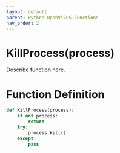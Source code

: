```yaml
---
layout: default
parent: Python OpenViSUS Functions
nav_order: 2
---
```


# KillProcess(process)

Describe function here.

# Function Definition

```python
def KillProcess(process):
	if not process:
		return
	try:
		process.kill()
	except:
		pass	

```